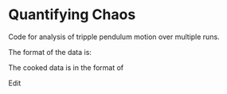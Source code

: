 # Quantifying Chaos
 Code for analysis of tripple pendulum motion over multiple runs.

The format of the data is:
  <recording><frame><blueX><blueY><blueSize><yellowX><yellowY><yellowSize><pinkX><pinkY><pinkSize><greenX><greenY><greenSize>

The cooked data is in the format of 
  <frame><blueX><blueY><yellowX><yellowY><pinkX><pinkY><greenX><greenY>

Edit
